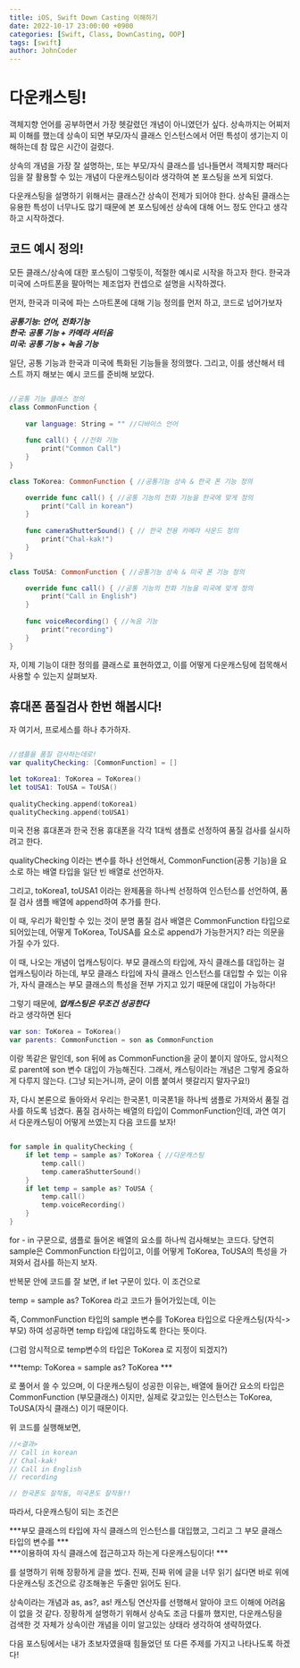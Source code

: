 ```yaml
---
title: iOS, Swift Down Casting 이해하기 
date: 2022-10-17 23:00:00 +0900
categories: [Swift, Class, DownCasting, OOP]
tags: [swift]
author: JohnCoder
---
```


# 다운캐스팅!

객체지향 언어를 공부하면서 가장 헷갈렸던 개념이 아니였던가 싶다. 상속까지는 어찌저찌 이해를 했는데
상속이 되면 부모/자식 클래스 인스턴스에서 어떤 특성이 생기는지 이해하는데 참 많은 시간이 걸렸다.

상속의 개념을 가장 잘 설명하는, 또는 부모/자식 클래스를 넘나들면서 객체지향 패러다임을 잘 활용할 수
있는 개념이 다운캐스팅이라 생각하여 본 포스팅을 쓰게 되었다.

다운캐스팅을 설명하기 위해서는 클래스간 상속이 전제가 되어야 한다. 상속된 클래스는 유용한 특성이
너무나도 많기 때문에 본 포스팅에선 상속에 대해 어느 정도 안다고 생각하고 시작하겠다.

## 코드 예시 정의!
모든 클래스/상속에 대한 포스팅이 그렇듯이, 적절한 예시로 시작을 하고자 한다.
한국과 미국에 스마트폰을 팔아먹는 제조업자 컨셉으로 설명을 시작하겠다.

먼저, 한국과 미국에 파는 스마트폰에 대해 기능 정의를 먼저 하고, 코드로 넘어가보자

***공통기능: 언어, 전화기능*** <br>
***한국: 공통 기능 + 카메라 셔터음***<br>
***미국: 공통 기능 + 녹음 기능***

일단, 공통 기능과 한국과 미국에 특화된 기능들을 정의했다. 그리고, 이를 생산해서
테스트 까지 해보는 예시 코드를 준비해 보았다.


```swift

//공통 기능 클래스 정의
class CommonFunction { 
    
    var language: String = "" //디바이스 언어
    
    func call() { //전화 기능
        print("Common Call")
    }
}

class ToKorea: CommonFunction { //공통기능 상속 & 한국 폰 기능 정의

    override func call() { //공통 기능의 전화 기능을 한국에 맞게 정의
        print("Call in korean")
    }
    
    func cameraShutterSound() { // 한국 전용 카메라 사운드 정의
        print("Chal-kak!")
    }
}

class ToUSA: CommonFunction { //공통기능 상속 & 미국 폰 기능 정의

    override func call() { //공통 기능의 전화 기능을 미국에 맞게 정의
        print("Call in English")
    }
    
    func voiceRecording() { //녹음 기능
        print("recording")
    }
}

```

자, 이제 기능이 대한 정의를 클래스로 표현하였고, 이를 어떻게 다운캐스팅에 접목해서 사용할 수 있는지
살펴보자.

## 휴대폰 품질검사 한번 해봅시다!

자 여기서, 프로세스를 하나 추가하자. 

```swift

//샘플을 품질 검사하는데로!
var qualityChecking: [CommonFunction] = []

let toKorea1: ToKorea = ToKorea()
let toUSA1: ToUSA = ToUSA()
    
qualityChecking.append(toKorea1)
qualityChecking.append(toUSA1)


```

미국 전용 휴대폰과 한국 전용 휴대폰을 각각 1대씩 샘플로 선정하여 품질 검사를 실시하려고 한다.
 
qualityChecking 이라는 변수를 하나 선언해서, CommonFunction(공통 기능)을 요소로 하는
배열 타입을 일단 빈 배열로 선언하자.

그리고, toKorea1, toUSA1 이라는 완제품을 하나씩 선정하여 인스턴스를 선언하여, 
품질 검사 샘플 배열에 append하여 추가를 한다.

이 때, 우리가 확인할 수 있는 것이 분명 품질 검사 배열은 CommonFunction 타입으로 되어있는데, 
어떻게 ToKorea, ToUSA를 요소로 append가 가능한거지? 라는 의문을 가질 수가 있다.

이 때, 나오는 개념이 업캐스팅이다. 부모 클래스의 타입에, 자식 클래스를 대입하는 걸 업캐스팅이라 하는데,
부모 클래스 타입에 자식 클래스 인스턴스를 대입할 수 있는 이유가, 자식 클래스는 부모 클래스의 특성을
전부 가지고 있기 때문에 대입이 가능하다! 

그렇기 때문에, 
***업캐스팅은 무조건 성공한다*** <br>
라고 생각하면 된다 

```swift
var son: ToKorea = ToKorea()
var parents: CommonFunction = son as CommonFunction
```
이랑 똑같은 말인데, son 뒤에 as CommonFunction을 굳이 붙이지 않아도, 암시적으로
parent에 son 변수 대입이 가능해진다. 그래서, 캐스팅이라는 개념은 그렇게 중요하게 다루지 않는다.
(그냥 되는거니까, 굳이 이름 붙여서 헷갈리지 말자구요!)

자, 다시 본론으로 돌아와서
우리는 한국폰1, 미국폰1을 하나씩 샘플로 가져와서 품질 검사를 하도록 넘겼다.
품질 검사하는 배열의 타입이 CommonFunction인데, 과연 여기서 다운캐스팅이 어떻게 쓰였는지
다음 코드를 보자!

```swift

for sample in qualityChecking {
    if let temp = sample as? ToKorea { //다운캐스팅
        temp.call()
        temp.cameraShutterSound()
    }
    if let temp = sample as? ToUSA {
        temp.call()
        temp.voiceRecording()
    }
}
```

for - in 구문으로, 샘플로 들어온 배열의 요소를 하나씩 검사해보는 코드다. 당연히 sample은 
CommonFunction 타입이고, 이를 어떻게 ToKorea, ToUSA의 특성을 가져와서 검사를 하는지 보자.

반복문 안에 코드를 잘 보면, if let 구문이 있다. 이 조건으로

temp = sample as? ToKorea 라고 코드가 들어가있는데, 이는

즉, CommonFunction 타입의 sample 변수를 ToKorea 타입으로 다운캐스팅(자식->부모)
하여 성공하면 temp 타입에 대입하도록 한다는 뜻이다.

(그럼 암시적으로 temp변수의 타입은 ToKorea 로 지정이 되겠지?)

***temp: ToKorea = sample as? ToKorea ***

로 풀어서 쓸 수 있으며, 이 다운캐스팅이 성공한 이유는, 배열에 들어간 요소의 타입은 CommonFunction
(부모클래스) 이지만, 실제로 갖고있는 인스턴스는 ToKorea, ToUSA(자식 클래스) 이기 때문이다.

위 코드를 실행해보면, 

```swift
//<결과>
// Call in korean
// Chal-kak! 
// Call in English
// recording

// 한국폰도 잘작동, 미국폰도 잘작동!!
```

따라서, 다운캐스팅이 되는 조건은

***부모 클래스의 타입에 자식 클래스의 인스턴스를 대입했고, 그리고 그 부모 클래스 타입의 변수를 *** <br>
***이용하여 자식 클래스에 접근하고자 하는게 다운캐스팅이다! ***

를 설명하기 위해 장황하게 글을 썼다.
진짜, 진짜 위에 글을 너무 읽기 싫다면 바로 위에 다운캐스팅 조건으로 강조해놓은 두줄만 읽어도 
된다. 

상속이라는 개념과 as, as?, as! 캐스팅 연산자를 선행해서 알아야 코드 이해에 어려움이 없을 것 같다.
장황하게 설명하기 위해서 상속도 조금 다룰까 했지만, 다운캐스팅을 검색한 것 자체가 상속이란 개념을
이미 알고있는 상태라 생각하여 생략하였다.

다음 포스팅에서는 내가 초보자였을때 힘들었던 또 다른 주제를 가지고 나타나도록 하겠다!
